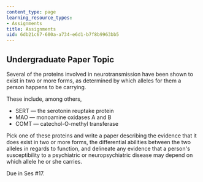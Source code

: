 ```yaml
---
content_type: page
learning_resource_types:
- Assignments
title: Assignments
uid: 6db21c67-600a-a734-e6d1-b7f8b9963bb5
---
```


Undergraduate Paper Topic
-------------------------

Several of the proteins involved in neurotransmission have been shown to exist in two or more forms, as determined by which alleles for them a person happens to be carrying.

These include, among others,

*   SERT — the serotonin reuptake protein
*   MAO — monoamine oxidases A and B
*   COMT — catechol-O-methyl transferase

Pick one of these proteins and write a paper describing the evidence that it does exist in two or more forms, the differential abilities between the two alleles in regards to function, and delineate any evidence that a person's susceptibility to a psychiatric or neuropsychiatric disease may depend on which allele he or she carries.

Due in Ses #17.